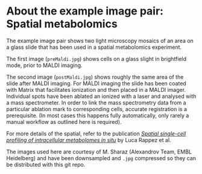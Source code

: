 # About the example image pair: Spatial metabolomics

The example image pair shows two light microscopy mosaics of an area on a glass slide that has been used in a spatial metabolomics experiment.

The first image (`preMaldi.jpg`) shows cells on a glass slight in brightfield mode, prior to MALDI imaging. 

The second image (`postMaldi.jpg`) shows roughly the same area of the slide after MALDI imaging. For MALDI imaging the slide has been coated with Matrix that facilitates ionization and then placed in a MALDI imager. Individual spots have been ablated an ionized with a laser and analysed with a mass spectrometer. In order to link the mass spectrometry data from a particular ablation mark to corresponding cells, accurate registration is a prerequisite. (In most cases this happens fully automatically, only rarely a manual workflow as outlined here is required).

For more details of the spatial, refer to the publication 
[_Spatial single-cell profiling of intracellular metabolomes in situ_](https://www.biorxiv.org/content/10.1101/510222v1.full.pdf) by Luca Rappez et al. 

The images used here are courtesy of M. Sharaz (Alexandrov Team, EMBL Heidelberg) and have been downsampled and `.jpg` compressed so they can be distributed with this git repo.